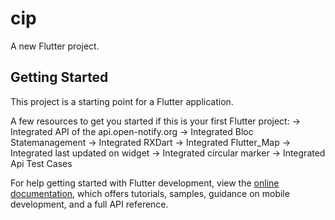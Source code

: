 # cip

A new Flutter project.

## Getting Started

This project is a starting point for a Flutter application.

A few resources to get you started if this is your first Flutter project:
  -> Integrated API of the api.open-notify.org
  -> Integrated Bloc Statemanagement
  -> Integrated RXDart
  -> Integrated Flutter_Map
  -> Integrated last updated on widget
  -> Integrated circular marker
  -> Integrated Api Test Cases

For help getting started with Flutter development, view the
[online documentation](https://docs.flutter.dev/), which offers tutorials,
samples, guidance on mobile development, and a full API reference.
